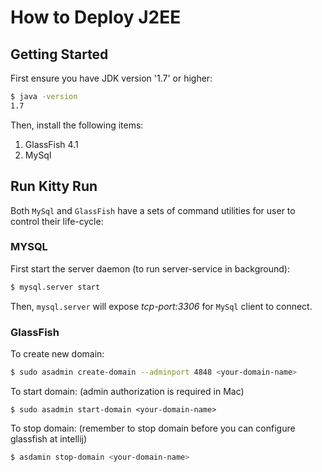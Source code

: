 # How to Deploy J2EE
## Getting Started

First ensure you have JDK version '1.7' or higher:

```bash 
$ java -version 
1.7
```

Then, install the following items:
1. GlassFish 4.1
2. MySql



## Run Kitty Run

Both `MySql` and `GlassFish` have a sets of command utilities for user to control their life-cycle:


### MYSQL

First start the server daemon (to run server-service in background):

```bash
$ mysql.server start 
```

Then, `mysql.server` will expose *tcp-port:3306* for `MySql` client to connect.


### GlassFish

To create new domain:

```bash 
$ sudo asadmin create-domain --adminport 4848 <your-domain-name>
```

To start domain: (admin authorization is required in Mac)

```
$ sudo asadmin start-domain <your-domain-name>
```

To stop domain: (remember to stop domain before you can configure glassfish at intellij)

```bash
$ asdamin stop-domain <your-domain-name>
```

 









